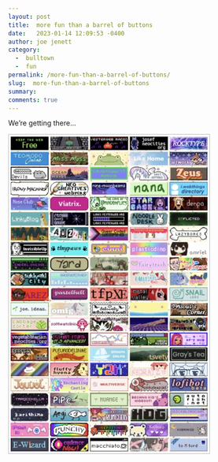 ```yaml
---
layout: post
title:  more fun than a barrel of buttons
date:   2023-01-14 12:09:53 -0400
author: joe jenett
category:
  -  bulltown
  -  fun
permalink: /more-fun-than-a-barrel-of-buttons/
slug:  more-fun-than-a-barrel-of-buttons
summary: 
comments: true
---
```

<p>We’re getting there...</p>
<p><a title="button walls are fun" href="https://bulltown.2022.joejenett.com/#buttons"><img src="/images/buttons.jpg" alt="button wall" width="400" style="padding:4px;border:1px solid #bcbcbc;"></a></p>

<a href="https://brid.gy/publish/mastodon"></a>